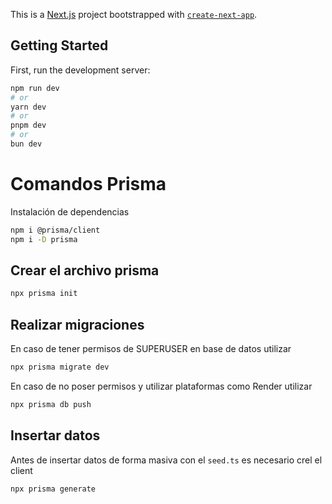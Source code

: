 This is a [Next.js](https://nextjs.org) project bootstrapped with [`create-next-app`](https://nextjs.org/docs/app/api-reference/cli/create-next-app).

## Getting Started

First, run the development server:

```bash
npm run dev
# or
yarn dev
# or
pnpm dev
# or
bun dev
```


# Comandos Prisma

Instalación de dependencias

```bash
npm i @prisma/client
npm i -D prisma
```

## Crear el archivo prisma

```bash
npx prisma init 
```


## Realizar migraciones

En caso de tener permisos de SUPERUSER en base de datos utilizar

```bash
npx prisma migrate dev
```

En caso de no poser permisos y utilizar plataformas como Render utilizar

```bash
npx prisma db push
```

## Insertar datos

Antes de insertar datos de forma masiva con el ``seed.ts`` es necesario crel el client
```bash
npx prisma generate
```